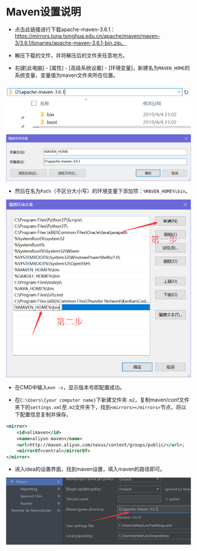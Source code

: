 # Maven设置说明

- 点击此链接进行下载apache-maven-3.6.1：https://mirrors.tuna.tsinghua.edu.cn/apache/maven/maven-3/3.6.1/binaries/apache-maven-3.6.1-bin.zip。

- 解压下载的文件，并将解压后的文件夹任意地方。

- 右键[此电脑]  - [属性] - [高级系统设置] - [环境变量]，新建名为`MAVEN_HOME`的系统变量，变量值为maven文件夹所在位置。

![maven_home](./imgs/maven_home.png)

![maven_home](./imgs/maven_home_setting.png)

- 然后在名为`Path`（不区分大小写）的环境变量下添加项：`%MAVEN_HOME%\bin`。

![](./imgs/maven_path_setting.png)

- 在CMD中输入`mvn -v`，显示版本号即配置成功。

- 在`C:\Users\{your computer name}`下新建文件夹`.m2`，复制maven/conf文件夹下的`settings.xml`至`.m2`文件夹下，找到`<mirrors></mirrors>`节点，将以下配置信息复制并保存。

```xml
<mirror>  
	<id>alimaven</id>  
	<name>aliyun maven</name>  
	<url>http://maven.aliyun.com/nexus/content/groups/public/</url>;  
	<mirrorOf>central</mirrorOf>          
</mirror>
```

- 进入idea的设置界面，找到maven设置，填入maven的路径即可。

![](./imgs/idea_maven_setting.png)